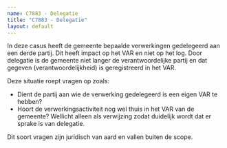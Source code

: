 ```yaml
---
name: C7883 - Delegatie
title: "C7883 - Delegatie"
layout: default
---
```

In deze casus heeft de gemeente bepaalde verwerkingen gedelegeerd aan een derde partij. Dit heeft impact op het VAR en niet op het log. Door delegatie is de gemeente niet langer de verantwoordelijke partij en dat gegeven (verantwoordelijkheid) is geregistreerd in het VAR.

Deze situatie roept vragen op zoals:
-	Dient de partij aan wie de verwerking gedelegeerd is een eigen VAR te hebben?
-	Hoort de verwerkingsactiviteit nog wel thuis in het VAR van de gemeente? Wellicht alleen als verwijzing zodat duidelijk wordt dat er sprake is van delegatie.

Dit soort vragen zijn juridisch van aard en vallen buiten de scope.

